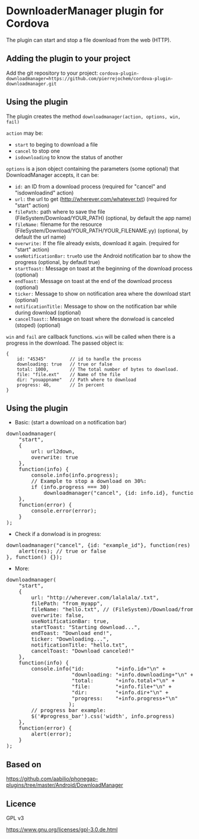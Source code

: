 # DownloaderManager plugin for Cordova #

The plugin can start and stop a file download from the web (HTTP).

## Adding the plugin to your project ##

Add the git repository to your project:
`cordova-plugin-downloadmanager=https://github.com/pierrejochem/cordova-plugin-downloadmanager.git`

## Using the plugin ##

The plugin creates the method `downloadmanager(action, options, win, fail)`

`action` may be: 

* `start` to beging to download a file
* `cancel` to stop one
* `isdownloading` to know the status of another

`options` is a json object containing the parameters (some optional) that DownloadManager accepts, it can be:

* `id:` an ID from a download process (required for "cancel" and "isdownloadind" action)
* `url:` the url to get (http://wherever.com/whatever.txt) (required for "start" action)
* `filePath:` path where to save the file (FileSystem/Download/YOUR_PATH) (optional, by default the app name)
* `fileName:` filename for the resource (FileSystem/Download/YOUR_PATH/YOUR_FILENAME.yy) (optional, by default the url name)
* `overwrite:` If the file already exists, download it again. (required for "start" action)
* `useNotificationBar:` `true`to use the Android notification bar to show the progress (optional, by defautl true)
* `startToast:` Message on toast at the beginning of the download process (optional)
* `endToast:` Message on toast at the end of the download process (optional)  
* `ticker:` Message to show on notification area where the download start (optional) 
* `notificationTitle:` Message to show on the notification bar while during download (optional)
* `cancelToast:`: Message on toast where the donwload is canceled (stoped) (optional)
 
`win` and `fail` are callback functions. `win` will be called when there is a progress in the download. The passed object is:

    {
    	id: "45345"			// id to handle the process
    	downloading: true 	// true or false 
    	total: 1000,      	// The total number of bytes to download.
    	file: "file.ext"  	// Name of the file
    	dir: "youappname"	// Path where to download
        progress: 46,     	// In percent
    }

## Using the plugin ##
	
* Basic: (start a download on a notification bar)

<pre>
downloadmanager(
	"start",
	{
		url: url2down,
    	overwrite: true
	},
	function(info) {
    	console.info(info.progress);
        // Example to stop a download on 30%:
        if (info.progress === 30)
    		downloadmanager("cancel", {id: info.id}, function() {}, function() {});
	},
	function(error) {
    	console.error(error);
	}
);
</pre>

* Check if a donwload is in progress:

<pre>
downloadmanager("cancel", {id: "example_id"}, function(res) {
	alert(res); // true or false
}, function() {});
</pre>

* More:

<pre>
downloadmanager(
	"start",
   	{
   		url: "http://wherever.com/lalalala/.txt",
	 	filePath: "from_myapp",
	 	fileName: "hello.txt", // (FileSystem)/Download/from_myappp/hello.txt
	 	overwrite: false,
	 	useNotificationBar: true,
	 	startToast: "Starting download...",
	 	endToast: "Download end!",
	 	ticker: "Downloading...",
	 	notificationTitle: "hello.txt",
	 	cancelToast: "Download canceled!"
   	},
  	function(info) {
		console.info("id:          "+info.id+"\n" +
	              	 "downloading: "+info.downloading+"\n" +
	              	 "total:       "+info.total+"\n" +
	              	 "file:        "+info.file+"\n" +
	              	 "dir:         "+info.dir+"\n" +
	              	 "progress:    "+info.progress+"\n"
		      		);
     	// progress bar example:
		$('#progress_bar').css('width', info.progress)
   	},
  	function(error) {
		alert(error);
  	}
);
</pre>

## Based on ##

https://github.com/aabilio/phonegap-plugins/tree/master/Android/DownloadManager

## Licence ##

GPL v3

https://www.gnu.org/licenses/gpl-3.0.de.html